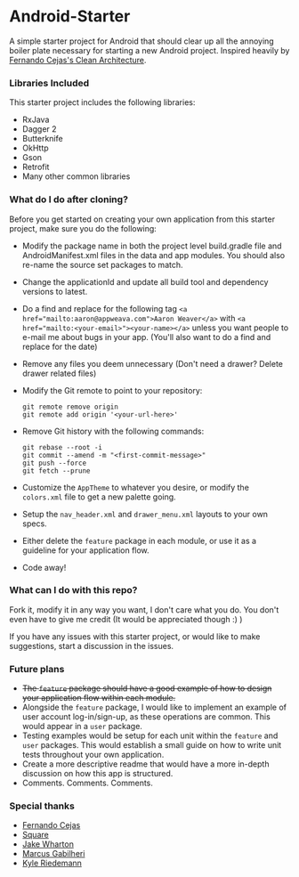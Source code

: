 # Android-Starter
A simple starter project for Android that should clear up all the annoying boiler plate necessary for starting a new Android project.
Inspired heavily by [Fernando Cejas's Clean Architecture](https://github.com/android10/Android-CleanArchitecture).


### Libraries Included

This starter project includes the following libraries:
 * RxJava
 * Dagger 2
 * Butterknife
 * OkHttp
 * Gson
 * Retrofit
 * Many other common libraries
 
### What do I do after cloning?

Before you get started on creating your own application from this starter project, make sure you do the following:
 * Modify the package name in both the project level build.gradle file and AndroidManifest.xml files in the data and app modules.
 You should also re-name the source set packages to match.
 * Change the applicationId and update all build tool and dependency versions to latest. 
 * Do a find and replace for the following tag `<a href="mailto:aaron@appweava.com">Aaron Weaver</a>` with 
 `<a href="mailto:<your-email>"><your-name></a>` unless you want people to e-mail me about bugs in your app.
 (You'll also want to do a find and replace for the date)
 * Remove any files you deem unnecessary (Don't need a drawer? Delete drawer related files)
 * Modify the Git remote to point to your repository:
 
    ```
    git remote remove origin
    git remote add origin '<your-url-here>'
    ```
 * Remove Git history with the following commands:
 
     ```
     git rebase --root -i
     git commit --amend -m "<first-commit-message>"
     git push --force
     git fetch --prune
     ```
     
 * Customize the `AppTheme` to whatever you desire, or modify the `colors.xml` file to get a new palette going.
 * Setup the `nav_header.xml` and `drawer_menu.xml` layouts to your own specs.
 * Either delete the `feature` package in each module, or use it as a guideline for your application flow.
 * Code away!
 
### What can I do with this repo?
 
Fork it, modify it in any way you want, I don't care what you do. 
You don't even have to give me credit (It would be appreciated though :) )

If you have any issues with this starter project, or would like to make suggestions, start a discussion in the
issues.

### Future plans

* ~~The `feature` package should have a good example of how to design your application flow within each module.~~
* Alongside the `feature` package, I would like to implement an example of user account log-in/sign-up, as these operations are common. This would appear in a `user` package.
* Testing examples would be setup for each unit within the `feature` and `user` packages. This would establish a small
  guide on how to write unit tests throughout your own application.
* Create a more descriptive readme that would have a more in-depth discussion on how this app is structured.
* Comments. Comments. Comments.

### Special thanks

* [Fernando Cejas](https://github.com/android10)
* [Square](https://github.com/square)
* [Jake Wharton](https://github.com/JakeWharton)
* [Marcus Gabilheri](https://github.com/fnk0)
* [Kyle Riedemann](https://github.com/kylealanr)
